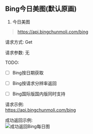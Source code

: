 <!--
 * @Author: 冰彦糖
 * @Date: 2020-11-17 22:53:59
 * @LastEditTime: 2020-11-28 20:49:21
 * @LastEditors: Please set LastEditors
 * @Description: In User Settings Edit
 * @FilePath: \undefinedd:\Github\JAVA\api_v2\src\main\resources\templates\bing.md
-->
## Bing今日美图(默认原画)
1. 今日美图  
> https://api.bingchunmoli.com/bing

请求方式: Get  

请求参数: 无

TODO:
- [ ] Bing按日期获取
- [ ] Bing按请求分辨率返回
- [ ] Bing国际版国内版同时支持



请求示例:  
https://api.bingchunmoli.com/bing

成功返回示例:  
![成功返回Bing每日图](https://api.bingchunmoli.com/bing)
